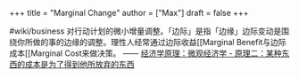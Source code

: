 +++
title = "Marginal Change"
author = ["Max"]
draft = false
+++

\#wiki/business
对行动计划的微小增量调整。「边际」是指「边缘」边际变动是围绕你所做的事的边缘的调整。理性人经常通过边际收益[[Marginal Benefit与边际成本[[Marginal Cost来做决策。 —— [经济学原理：微观经济学 - 原理二：某种东西的成本是为了得到他所放弃的东西](bear://x-callback-url/open-note?id=36499F81-F715-4102-98C8-0E1779E92A4C-992-00000EA099EB8C5B&header=%E5%8E%9F%E7%90%86%E4%BA%8C%EF%BC%9A%E6%9F%90%E7%A7%8D%E4%B8%9C%E8%A5%BF%E7%9A%84%E6%88%90%E6%9C%AC%E6%98%AF%E4%B8%BA%E4%BA%86%E5%BE%97%E5%88%B0%E4%BB%96%E6%89%80%E6%94%BE%E5%BC%83%E7%9A%84%E4%B8%9C%E8%A5%BF)
